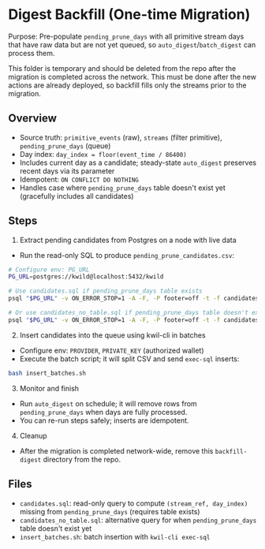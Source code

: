 # Digest Backfill (One-time Migration)

Purpose: Pre-populate `pending_prune_days` with all primitive stream days that have raw data but are not yet queued, so `auto_digest`/`batch_digest` can process them.

This folder is temporary and should be deleted from the repo after the migration is completed across the network. This must be done after the new actions are already deployed, so backfill fills only the streams prior to the migration.

## Overview

- Source truth: `primitive_events` (raw), `streams` (filter primitive), `pending_prune_days` (queue)
- Day index: `day_index = floor(event_time / 86400)`
- Includes current day as a candidate; steady-state `auto_digest` preserves recent days via its parameter
- Idempotent: `ON CONFLICT DO NOTHING`
- Handles case where `pending_prune_days` table doesn't exist yet (gracefully includes all candidates)

## Steps

1) Extract pending candidates from Postgres on a node with live data

- Run the read-only SQL to produce `pending_prune_candidates.csv`:

```bash
# Configure env: PG_URL
PG_URL=postgres://kwild@localhost:5432/kwild

# Use candidates.sql if pending_prune_days table exists
psql "$PG_URL" -v ON_ERROR_STOP=1 -A -F, -P footer=off -t -f candidates.sql > pending_prune_candidates.csv

# Or use candidates_no_table.sql if pending_prune_days table doesn't exist yet
psql "$PG_URL" -v ON_ERROR_STOP=1 -A -F, -P footer=off -t -f candidates_no_table.sql > pending_prune_candidates.csv
```

2) Insert candidates into the queue using kwil-cli in batches

- Configure env: `PROVIDER`, `PRIVATE_KEY` (authorized wallet)
- Execute the batch script; it will split CSV and send `exec-sql` inserts:

```bash
bash insert_batches.sh
```

3) Monitor and finish

- Run `auto_digest` on schedule; it will remove rows from `pending_prune_days` when days are fully processed.
- You can re-run steps safely; inserts are idempotent.

4) Cleanup

- After the migration is completed network-wide, remove this `backfill-digest` directory from the repo.

## Files

- `candidates.sql`: read-only query to compute `(stream_ref, day_index)` missing from `pending_prune_days` (requires table exists)
- `candidates_no_table.sql`: alternative query for when `pending_prune_days` table doesn't exist yet
- `insert_batches.sh`: batch insertion with `kwil-cli exec-sql`
